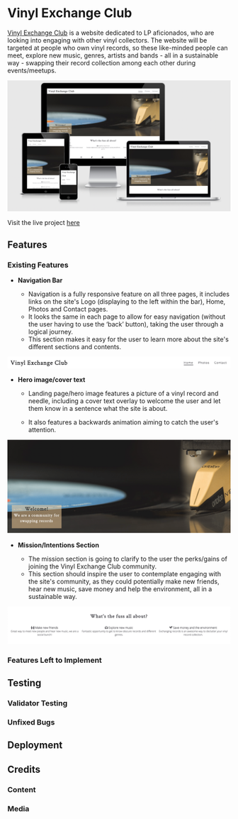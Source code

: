 # Vinyl Exchange Club

[Vinyl Exchange Club](https://richardreiter.github.io/vinyl-exchange-club/) is a website dedicated to LP aficionados, who are looking into engaging with other vinyl collectors. The website will be targeted at people who own vinyl records, so these like-minded people can meet, explore new music, genres, artists and bands - all in a sustainable way - swapping their record collection among each other during events/meetups.

![Responsive Vinyl Exchange Club](docs/screenshots/vec-responsiveness.png)

Visit the live project [here](https://richardreiter.github.io/vinyl-exchange-club/)

## Features

### Existing Features

- __Navigation Bar__

  - Navigation is a fully responsive feature on all three pages, it includes links on the site's Logo (displaying to the left within the bar), Home, Photos and Contact pages.
  - It looks the same in each page to allow for easy navigation (without the user having to use the ‘back’ button), taking the user through a logical journey.
  - This section makes it easy for the user to learn more about the site's different sections and contents.

![Navigation Bar](docs/screenshots/vec-navbar.png)

- __Hero image/cover text__

  - Landing page/hero image features a picture of a vinyl record and needle, including a cover text overlay to welcome the user and let them know in a sentence what the site is about.

  - It also features a backwards animation aiming to catch the user's attention.

![Hero Image](docs/screenshots/vec-hero.png)

- __Mission/Intentions Section__

  - The mission section is going to clarify to the user the perks/gains of joining the Vinyl Exchange Club community. 
  - This section should inspire the user to contemplate engaging with the site's community, as they could potentially make new friends, hear new music, save money and help the environment, all in a sustainable way.

![Mission](docs/screenshots/vec-mission.png)

### Features Left to Implement

## Testing

### Validator Testing 

### Unfixed Bugs

## Deployment

## Credits 

### Content 

### Media